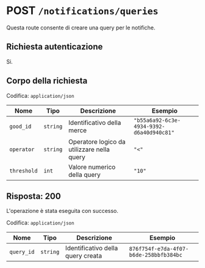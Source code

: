 # POST `/notifications/queries`

Questa route consente di creare una query per le notifiche.

## Richiesta autenticazione

Si.

## Corpo della richiesta

Codifica: `application/json`

<!--raw-typst
#figure(
   table(
        columns: (1fr, 1fr, 3fr, 2fr),
        inset: 5pt,
        align: horizon,
        table.header(
            [#text(fill:white)[Nome]],
            [#text(fill:white)[Tipo]],
            [#text(fill:white)[Descrizione]],
            [#text(fill:white)[Esempio]],
        ),
        [`good_id`], [`string`], [Nome della merce], [`"Identificativo della merce"`],
        [`operator`], [`string`], [Operatore logico da utilizzare nella query], [`"<"`],
        [`threshold`], [`int`], [Valore numerico della query], [`"10"`],
   ),
   caption: [Corpo della richiesta di POST `/notifications/queries`],
)
-->

<!--typst-begin-exclude-->
| Nome | Tipo | Descrizione | Esempio |
| ------------- | -------- | ----------------------- | ----------------------------- |
| `good_id` | `string` | Identificativo della merce | `"b55a6a92-6c3e-4934-9392-d6a40d940c81"` |
| `operator` | `string` | Operatore logico da utilizzare nella query | `"<"` |
| `threshold` | `int` | Valore numerico della query | `"10"` |
<!--typst-end-exclude-->
## Risposta: 200

L'operazione è stata eseguita con successo.

Codifica: `application/json`

<!--raw-typst
#figure(
   table(
        columns: (1fr, 1fr, 3fr, 2fr),
        inset: 5pt,
        align: horizon,
        table.header(
            [#text(fill:white)[Nome]],
            [#text(fill:white)[Tipo]],
            [#text(fill:white)[Descrizione]],
            [#text(fill:white)[Esempio]],
        ),
        [`good_id`], [`string`], [Identificativo della query creata], [`876f754f-e7da-4f07-b6de-258bbfb384bc`],
   ),
   caption: [Risposta di POST `/notifications/queries`],
)
-->

<!--typst-begin-exclude-->
| Nome | Tipo | Descrizione | Esempio |
| --------- | -------- | --------------------------------- | -------------------------------------- |
| `query_id` | `string` | Identificativo della query creata | `876f754f-e7da-4f07-b6de-258bbfb384bc` |
<!--typst-end-exclude-->
